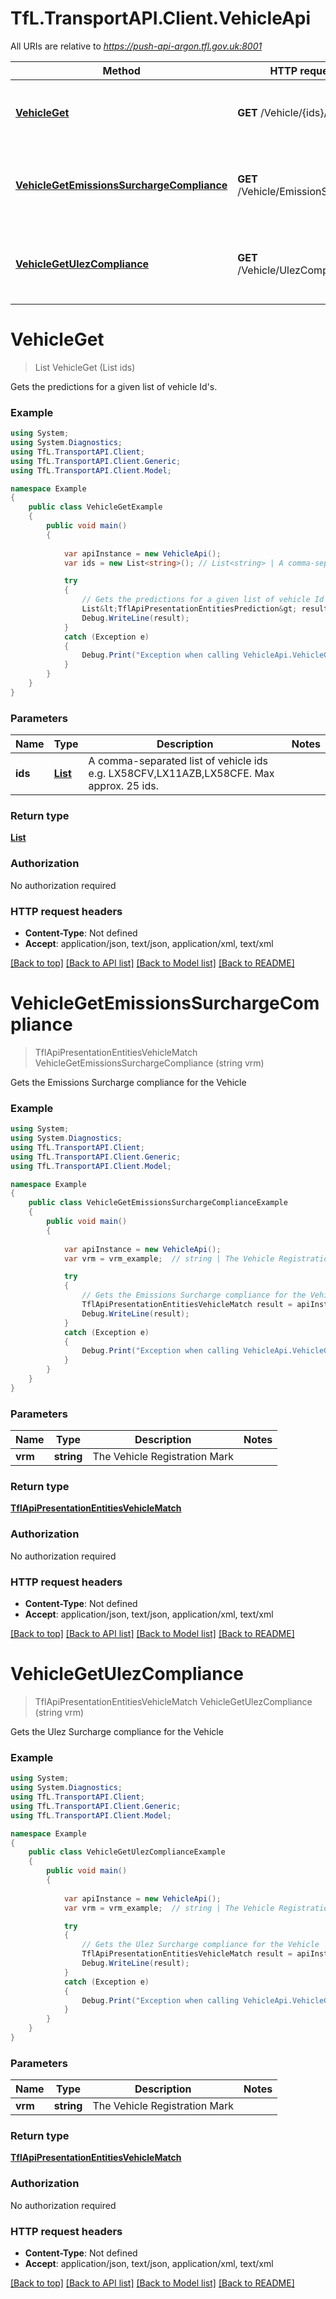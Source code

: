 # TfL.TransportAPI.Client.VehicleApi

All URIs are relative to *https://push-api-argon.tfl.gov.uk:8001*

Method | HTTP request | Description
------------- | ------------- | -------------
[**VehicleGet**](VehicleApi.md#vehicleget) | **GET** /Vehicle/{ids}/Arrivals | Gets the predictions for a given list of vehicle Id&#39;s.
[**VehicleGetEmissionsSurchargeCompliance**](VehicleApi.md#vehiclegetemissionssurchargecompliance) | **GET** /Vehicle/EmissionSurcharge | Gets the Emissions Surcharge compliance for the Vehicle
[**VehicleGetUlezCompliance**](VehicleApi.md#vehiclegetulezcompliance) | **GET** /Vehicle/UlezCompliance | Gets the Ulez Surcharge compliance for the Vehicle


<a name="vehicleget"></a>
# **VehicleGet**
> List<TflApiPresentationEntitiesPrediction> VehicleGet (List<string> ids)

Gets the predictions for a given list of vehicle Id's.

### Example
```csharp
using System;
using System.Diagnostics;
using TfL.TransportAPI.Client;
using TfL.TransportAPI.Client.Generic;
using TfL.TransportAPI.Client.Model;

namespace Example
{
    public class VehicleGetExample
    {
        public void main()
        {
            
            var apiInstance = new VehicleApi();
            var ids = new List<string>(); // List<string> | A comma-separated list of vehicle ids e.g. LX58CFV,LX11AZB,LX58CFE. Max approx. 25 ids.

            try
            {
                // Gets the predictions for a given list of vehicle Id's.
                List&lt;TflApiPresentationEntitiesPrediction&gt; result = apiInstance.VehicleGet(ids);
                Debug.WriteLine(result);
            }
            catch (Exception e)
            {
                Debug.Print("Exception when calling VehicleApi.VehicleGet: " + e.Message );
            }
        }
    }
}
```

### Parameters

Name | Type | Description  | Notes
------------- | ------------- | ------------- | -------------
 **ids** | [**List<string>**](string.md)| A comma-separated list of vehicle ids e.g. LX58CFV,LX11AZB,LX58CFE. Max approx. 25 ids. | 

### Return type

[**List<TflApiPresentationEntitiesPrediction>**](TflApiPresentationEntitiesPrediction.md)

### Authorization

No authorization required

### HTTP request headers

 - **Content-Type**: Not defined
 - **Accept**: application/json, text/json, application/xml, text/xml

[[Back to top]](#) [[Back to API list]](../README.md#documentation-for-api-endpoints) [[Back to Model list]](../README.md#documentation-for-models) [[Back to README]](../README.md)

<a name="vehiclegetemissionssurchargecompliance"></a>
# **VehicleGetEmissionsSurchargeCompliance**
> TflApiPresentationEntitiesVehicleMatch VehicleGetEmissionsSurchargeCompliance (string vrm)

Gets the Emissions Surcharge compliance for the Vehicle

### Example
```csharp
using System;
using System.Diagnostics;
using TfL.TransportAPI.Client;
using TfL.TransportAPI.Client.Generic;
using TfL.TransportAPI.Client.Model;

namespace Example
{
    public class VehicleGetEmissionsSurchargeComplianceExample
    {
        public void main()
        {
            
            var apiInstance = new VehicleApi();
            var vrm = vrm_example;  // string | The Vehicle Registration Mark

            try
            {
                // Gets the Emissions Surcharge compliance for the Vehicle
                TflApiPresentationEntitiesVehicleMatch result = apiInstance.VehicleGetEmissionsSurchargeCompliance(vrm);
                Debug.WriteLine(result);
            }
            catch (Exception e)
            {
                Debug.Print("Exception when calling VehicleApi.VehicleGetEmissionsSurchargeCompliance: " + e.Message );
            }
        }
    }
}
```

### Parameters

Name | Type | Description  | Notes
------------- | ------------- | ------------- | -------------
 **vrm** | **string**| The Vehicle Registration Mark | 

### Return type

[**TflApiPresentationEntitiesVehicleMatch**](TflApiPresentationEntitiesVehicleMatch.md)

### Authorization

No authorization required

### HTTP request headers

 - **Content-Type**: Not defined
 - **Accept**: application/json, text/json, application/xml, text/xml

[[Back to top]](#) [[Back to API list]](../README.md#documentation-for-api-endpoints) [[Back to Model list]](../README.md#documentation-for-models) [[Back to README]](../README.md)

<a name="vehiclegetulezcompliance"></a>
# **VehicleGetUlezCompliance**
> TflApiPresentationEntitiesVehicleMatch VehicleGetUlezCompliance (string vrm)

Gets the Ulez Surcharge compliance for the Vehicle

### Example
```csharp
using System;
using System.Diagnostics;
using TfL.TransportAPI.Client;
using TfL.TransportAPI.Client.Generic;
using TfL.TransportAPI.Client.Model;

namespace Example
{
    public class VehicleGetUlezComplianceExample
    {
        public void main()
        {
            
            var apiInstance = new VehicleApi();
            var vrm = vrm_example;  // string | The Vehicle Registration Mark

            try
            {
                // Gets the Ulez Surcharge compliance for the Vehicle
                TflApiPresentationEntitiesVehicleMatch result = apiInstance.VehicleGetUlezCompliance(vrm);
                Debug.WriteLine(result);
            }
            catch (Exception e)
            {
                Debug.Print("Exception when calling VehicleApi.VehicleGetUlezCompliance: " + e.Message );
            }
        }
    }
}
```

### Parameters

Name | Type | Description  | Notes
------------- | ------------- | ------------- | -------------
 **vrm** | **string**| The Vehicle Registration Mark | 

### Return type

[**TflApiPresentationEntitiesVehicleMatch**](TflApiPresentationEntitiesVehicleMatch.md)

### Authorization

No authorization required

### HTTP request headers

 - **Content-Type**: Not defined
 - **Accept**: application/json, text/json, application/xml, text/xml

[[Back to top]](#) [[Back to API list]](../README.md#documentation-for-api-endpoints) [[Back to Model list]](../README.md#documentation-for-models) [[Back to README]](../README.md)

